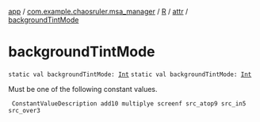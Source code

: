[app](../../../index.md) / [com.example.chaosruler.msa_manager](../../index.md) / [R](../index.md) / [attr](index.md) / [backgroundTintMode](.)

# backgroundTintMode

`static val backgroundTintMode: `[`Int`](https://kotlinlang.org/api/latest/jvm/stdlib/kotlin/-int/index.html)
`static val backgroundTintMode: `[`Int`](https://kotlinlang.org/api/latest/jvm/stdlib/kotlin/-int/index.html)

Must be one of the following constant values.

     ConstantValueDescription add10 multiplye screenf src_atop9 src_in5 src_over3

